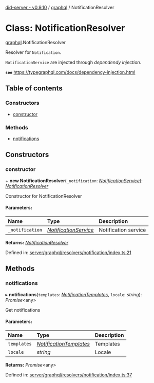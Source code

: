 [did-server - v0.9.10](../README.md) / [graphql](../modules/graphql.md) / NotificationResolver

# Class: NotificationResolver

[graphql](../modules/graphql.md).NotificationResolver

Resolver for `Notification`.

`NotificationService` are injected through
_dependendy injection_.

**`see`** https://typegraphql.com/docs/dependency-injection.html

## Table of contents

### Constructors

- [constructor](graphql.notificationresolver.md#constructor)

### Methods

- [notifications](graphql.notificationresolver.md#notifications)

## Constructors

### constructor

\+ **new NotificationResolver**(`_notification`: [*NotificationService*](services.notificationservice.md)): [*NotificationResolver*](graphql.notificationresolver.md)

Constructor for NotificationResolver

#### Parameters:

Name | Type | Description |
:------ | :------ | :------ |
`_notification` | [*NotificationService*](services.notificationservice.md) | Notification service    |

**Returns:** [*NotificationResolver*](graphql.notificationresolver.md)

Defined in: [server/graphql/resolvers/notification/index.ts:21](https://github.com/Puzzlepart/did/blob/dev/server/graphql/resolvers/notification/index.ts#L21)

## Methods

### notifications

▸ **notifications**(`templates`: [*NotificationTemplates*](graphql.notificationtemplates.md), `locale`: *string*): *Promise*<any\>

Get notifications

#### Parameters:

Name | Type | Description |
:------ | :------ | :------ |
`templates` | [*NotificationTemplates*](graphql.notificationtemplates.md) | Templates   |
`locale` | *string* | Locale    |

**Returns:** *Promise*<any\>

Defined in: [server/graphql/resolvers/notification/index.ts:37](https://github.com/Puzzlepart/did/blob/dev/server/graphql/resolvers/notification/index.ts#L37)
